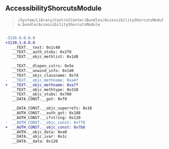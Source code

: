 ## AccessibilityShorcutsModule

> `/System/Library/ControlCenter/Bundles/AccessibilityShorcutsModule.bundle/AccessibilityShorcutsModule`

```diff

-3126.6.0.0.0
+3130.1.0.0.0
   __TEXT.__text: 0x1c40
   __TEXT.__auth_stubs: 0x2f0
   __TEXT.__objc_methlist: 0x1d0

   __TEXT.__dlopen_cstrs: 0x5e
   __TEXT.__unwind_info: 0x140
   __TEXT.__objc_classname: 0x7d
-  __TEXT.__objc_methname: 0xa4f
+  __TEXT.__objc_methname: 0xa7f
   __TEXT.__objc_methtype: 0x310
   __TEXT.__objc_stubs: 0x700
   __DATA_CONST.__got: 0xf0

   __DATA_CONST.__objc_superrefs: 0x10
   __AUTH_CONST.__auth_got: 0x188
   __AUTH_CONST.__cfstring: 0x120
-  __AUTH_CONST.__objc_const: 0x778
+  __AUTH_CONST.__objc_const: 0x7b8
   __AUTH.__objc_data: 0xa0
   __DATA.__objc_ivar: 0x1c
   __DATA.__data: 0x120

```
